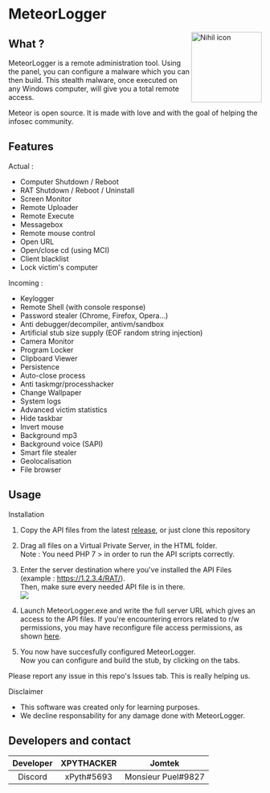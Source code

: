 
<h1>MeteorLogger</h1>
<img src="https://i.imgur.com/Eub9mmm.png" alt="Nihil icon" align=right width=140px />

<h2>What ?</h2>
MeteorLogger is a remote administration tool. Using the panel, you can configure a malware which you can then build.
This stealth malware, once executed on any Windows computer, will give you a total remote access.<br>

Meteor is open source. It is made with love and with the goal of helping the infosec community.

<h2>Features</h2>

Actual :
- Computer Shutdown / Reboot
- RAT Shutdown / Reboot / Uninstall
- Screen Monitor
- Remote Uploader
- Remote Execute
- Messagebox
- Remote mouse control
- Open URL
- Open/close cd (using MCI)
- Client blacklist
- Lock victim's computer

Incoming :
- Keylogger
- Remote Shell (with console response)
- Password stealer (Chrome, Firefox, Opera...)
- Anti debugger/decompiler, antivm/sandbox
- Artificial stub size supply (EOF random string injection)
- Camera Monitor
- Program Locker
- Clipboard Viewer
- Persistence
- Auto-close process
- Anti taskmgr/processhacker
- Change Wallpaper
- System logs
- Advanced victim statistics
- Hide taskbar
- Invert mouse
- Background mp3
- Background voice (SAPI)
- Smart file stealer
- Geolocalisation
- File browser

<h2>Usage</h2>

Installation
1) Copy the API files from the latest [release](https://github.com/Flysre/MeteorLogger/releases), or just clone this repository

2) Drag all files on a Virtual Private Server, in the HTML folder.<br>
Note : You need PHP 7 > in order to run the API scripts correctly.

3) Enter the server destination where you've installed the API Files (example : https://1.2.3.4/RAT/).<br>
   Then, make sure every needed API file is in there.<br>![](https://i.imgur.com/Tn2RWgs.png)<br>
   
4) Launch MeteorLogger.exe and write the full server URL which gives an access to the API files.
If you're encountering errors related to r/w permissions, you may have reconfigure file access permissions, as shown [here](https://i.imgur.com/G30DGRW.gifv).

5) You now have succesfully configured MeteorLogger.<br>
Now you can configure and build the stub, by clicking on the tabs.

Please report any issue in this repo's Issues tab. This is really helping us.

Disclaimer<br>
- This software was created only for learning purposes.<br>
- We decline responsability for any damage done with MeteorLogger.

<h2>Developers and contact</h2>

| Developer | XPYTHACKER  | Jomtek  |
| :-----: | :-: | :-: |
| Discord | xPyth#5693 | Monsieur Puel#9827 |
